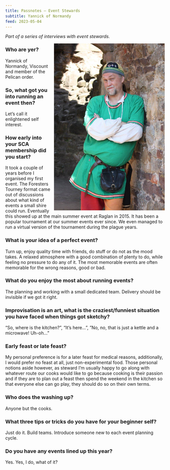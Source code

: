 ```yaml
---
title: Passnotes – Event Stewards
subtitle: Yannick of Normandy
feed: 2023-05-04
---
```


_Part of a series of interviews with event stewards._

<img src="/baelfyr/2023-06/yannick.jpg"
    class="figure-img rounded shadow float-end"
    style="float: right; margin-left: 10px;"
    width="350"
    alt="Portrait of Yannick">

### Who are yer?

Yannick of Normandy, Viscount and member of the Pelican order.

### So, what got you into running an event then?

Let’s call it enlightened self interest. 

### How early into your SCA membership did you start?

It took a couple of years before I organised my first event. The Foresters Tourney format came out of discussions about what kind of events a small shire could run. Eventually this showed up at the main summer event at Raglan in 2015. It has been a popular tournament at our summer events ever since. We even managed to run a virtual version of the tournament during the plague years.

### What is your idea of a perfect event?

Turn up, enjoy quality time with friends, do stuff or do not as the mood takes. A relaxed atmosphere with a good combination of plenty to do, while feeling no pressure to do any of it. The most memorable events are often memorable for the wrong reasons, good or bad.

### What do you enjoy the most about running events?

The planning and working with a small dedicated team. Delivery should be invisible if we got it right.

### Improvisation is an art, what is the craziest/funniest situation you have faced when things got sketchy?

“So, where is the kitchen?”, “It’s here…”, ”No, no, that is just a kettle and a microwave! Uh-oh...”

### Early feast or late feast?

My personal preference is for a later feast for medical reasons, additionally, I would prefer no feast at all, just non-experimental food. Those personal notions aside however, as steward I’m usually happy to go along with whatever route our cooks would like to go because cooking is their passion and if they are to plan out a feast then spend the weekend in the kitchen so that everyone else can go play, they should do so on their own terms.

### Who does the washing up?

Anyone but the cooks.

### What three tips or tricks do you have for your beginner self?

Just do it. Build teams. Introduce someone new to each event planning cycle.

### Do you have any events lined up this year?

Yes. Yes, I do, what of it?
